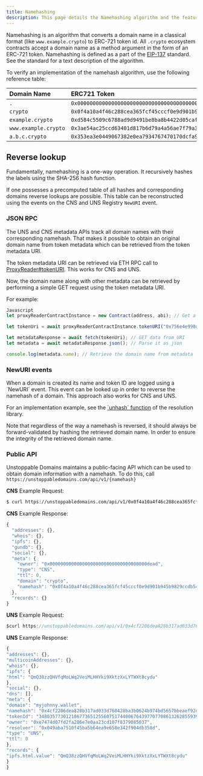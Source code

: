 ```yaml
---
title: Namehashing
description: This page details the Namehashing algorithm and the features of the ERC-721 token standard.
---
```


Namehashing is an algorithm that converts a domain name in a classical format \(like `www.example.crypto`\) to ERC-721 token id. All `.crypto` ecosystem contracts accept a domain name as a method argument in the form of an ERC-721 token. Namehashing is defined as a part of the [EIP-137](https://github.com/ethereum/EIPs/blob/master/EIPS/eip-137.md#namehash-algorithm) standard. See the standard for a text description of the algorithm.

To verify an implementation of the namehash algorithm, use the following reference table:

| Domain Name | ERC721 Token |
| :--- | :--- |
| `.` | `0x0000000000000000000000000000000000000000000000000000000000000000` |
| `crypto` | `0x0f4a10a4f46c288cea365fcf45cccf0e9d901b945b9829ccdb54c10dc3cb7a6f` |
| `example.crypto` | `0xd584c5509c6788ad9d9491be8ba8b4422d05caf62674a98fbf8a9988eeadfb7e` |
| `www.example.crypto` | `0x3ae54ac25ccd63401d817b6d79a4a56ae7f79a332fe77a98fa0c9d10adf9b2a1` |
| `a.b.c.crypto` | `0x353ea3e0449067382e0ea7934767470170dcfa9c49b1be0fe708adc4b1f9cf13` |

## Reverse lookup

Fundamentally, namehashing is a one-way operation. It recursively hashes the labels using the SHA-256 hash function.

If one possesses a precomputed table of all hashes and corresponding domains reverse lookups are possible. This table can be reconstructed using the events on the CNS and UNS Registry `NewURI` event.

### JSON RPC

The UNS and CNS metadata APIs track all domain names with their corresponding namehash. That makes it possible to obtain an original domain name from token metadata which can be retrieved from the token metadata URI.

The token metadata URI can be retrieved via ETH RPC call to [ProxyReader\#tokenURI](https://github.com/unstoppabledomains/uns/blob/1ee37ef421bb9539b7254b9b0add5215c94282ec/contracts/ProxyReader.sol#L38). This works for CNS and UNS.

Now, the domain name along with other metadata can be retrieved by performing a simple GET request using the token metadata URI.

For example:

```javascript
Javascript
let proxyReaderContractInstance = new Contract(address, abi); // Get a proxy reader contract instance using web3 or ethers

let tokenUri = await proxyReaderContractInstance.tokenURI("0x756e4e998dbffd803c21d23b06cd855cdc7a4b57706c95964a37e24b47c10fc9"); // call the tokenURI method

let metadataResponse = await fetch(tokenUri); // GET data from URI
let metadata = await metadataResponse.json(); // Parse it as json

console.log(metadata.name); // Retrieve the domain name from metadata
```

### NewURI events

When a domain is created its name and token ID are logged using a \`NewURI\` event. This event can be looked up in order to reverse the namehash of a domain. This approach also works for CNS and UNS.

For an implementation example, see the [\`unhash\` function](https://github.com/unstoppabledomains/resolution/blob/221170af1ece1d97c02c86d6d1645d4c5761005e/src/Resolution.ts#L613) of the resolution library.

Note that regardless of the way a namehash is reversed, it should always be forward-validated by hashing the retrieved domain name. In order to ensure the integrity of the retrieved domain name.

### Public API

Unstoppable Domains maintains a public-facing API which can be used to obtain domain information with a namehash. To do this, call `https://unstoppabledomains.com/api/v1/{namehash}`

**CNS** Example Request:

```bash
$ curl https://unstoppabledomains.com/api/v1/0x0f4a10a4f46c288cea365fcf45cccf0e9d901b945b9829ccdb54c10dc3cb7a6f
```

**CNS** Example Response:

```javascript
{
  "addresses": {},
  "whois": {},
  "ipfs": {},
  "gundb": {},
  "social": {},
  "meta": {
    "owner": "0x000000000000000000000000000000000000dead",
    "type": "CNS",
    "ttl": 0,
    "domain": "crypto",
    "namehash": "0x0f4a10a4f46c288cea365fcf45cccf0e9d901b945b9829ccdb54c10dc3cb7a6f"
  },
  "records": {}
}
```

**UNS** Example Request:

```javascript
$curl https://unstoppabledomains.com/api/v1/0x4cf2206dea828b317ad033d760428ba3b0624b974bd5657bbeaef92d624e7b85
```

**UNS** Example Response:

```javascript
{
"addresses": {},
"multicoinAddresses": {},
"whois": {},
"ipfs": {
"html": "QmQ38zzQHVfqMoLWq2VeiMLHHYki9XktzXxLYTWXt8cydu"
},
"social": {},
"dns": [],
"meta": {
"domain": "myjohnny.wallet",
"namehash": "0x4cf2206dea828b317ad033d760428ba3b0624b974bd5657bbeaef92d624e7b85",
"tokenId": "34803577301218677365125560751744006764397707708613262855939915661234351799173",
"owner": "0xe7474d07fd2fa286e7e0aa23cd107f8379085037",
"resolver": "0x049aba7510f45ba5b64ea9e658e342f904db358d",
"type": "UNS",
"ttl": 0
},
"records": {
"ipfs.html.value": "QmQ38zzQHVfqMoLWq2VeiMLHHYki9XktzXxLYTWXt8cydu"
}
}
```
